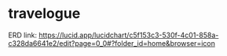 # travelogue
ERD link: https://lucid.app/lucidchart/c5f153c3-530f-4c01-858a-c328da6641e2/edit?page=0_0#?folder_id=home&browser=icon

